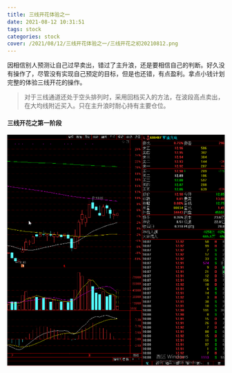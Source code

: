 ```yaml
---
title: 三线开花体验之一
date: 2021-08-12 10:31:51
tags: stock
categories: stock
cover: /2021/08/12/三线开花体验之一/三线开花之初20210812.png
---
```


因相信别人预测让自己过早卖出，错过了主升浪，还是要相信自己的判断。好久没有操作了，尽管没有实现自己预定的目标，但是也还错，有点盈利。拿点小钱计划完整的体验三线开花的操作。

> 对于三线通道还处于空头排列时，采用回档买入的方法，在波段高点卖出，在大均线附近买入。只在主升浪时耐心持有主要仓位。

<!--more-->

#### 三线开花之第一阶段

![img](/images/三线开花之初20210812.png)


